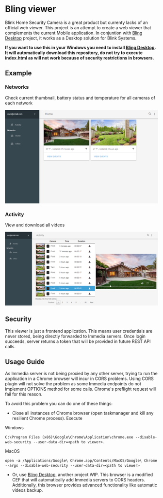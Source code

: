 # Bling viewer
Blink Home Security Camera is a great product but currenty lacks of an official web viewer. This project is an attempt to create a web viewer that complements the current Mobile application. In conjuntion with [Bling Desktop](https://github.com/lurume84/bling-desktop) project, it works as a Desktop solution for Blink Systems.

**If you want to use this in your Windows you need to install [Bling Desktop](https://github.com/lurume84/bling-desktop). It will automatically download this repository, do not try to execute index.html as will not work because of security restrictions in browsers.**

## Example
### Networks
Check current thumbnail, battery status and temperature for all cameras of each network

![](img/example1.png)
### Activity
View and download all videos

![](img/example2.png)

## Security
This viewer is just a frontend application. This means user credentials are never stored, being directly forwarded to Immedia servers. 
Once login succeeds, server returns a token that will be provided in future REST API calls. 

## Usage Guide
As Immedia server is not being proxied by any other server, trying to run the application in a Chrome browser will incur in CORS problems. 
Using CORS plugin will not solve the problem as some Immedia endpoints do not implement OPTIONS method for some calls. Chrome's preflight request 
will fail for this reason. 

To avoid this problem you can do one of these things:

* Close all instances of Chrome browser (open taskmanager and kill any resilient Chrome process). Execute 

Windows
```
C:\Program Files (x86)\Google\Chrome\Application\chrome.exe --disable-web-security --user-data-dir=<path to viewer>. 
```
MacOS
```
open -a /Applications/Google\ Chrome.app/Contents/MacOS/Google\ Chrome --args --disable-web-security --user-data-dir=<path to viewer>
```

* Or, use [Bling Desktop](https://github.com/lurume84/bling-desktop), another project WIP. This browser is a modified CEF that will automatically add Immedia servers to CORS headers. 
Additionally, this browser provides advanced functionality like automatic videos backup.
